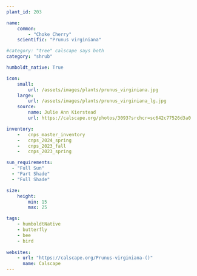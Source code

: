 ```yaml
---
plant_id: 203 

name: 
    common: 
        - "Choke Cherry"  
    scientific: "Prunus virginiana"   

#category: "tree" calscape says both
category: "shrub"

humboldt_native: True

icon: 
    small: 
        url: /assets/images/plants/prunus_virginiana.jpg 
    large: 
        url: /assets/images/plants/prunus_virginiana_lg.jpg 
    source: 
        name: Julie Ann Kierstead 
        url: https://calscape.org/photos/3093?srchcr=sc642c77526d3a0 

inventory: 
    -   cnps_master_inventory
    -   cnps_2024_spring
    -   cnps_2023_fall
    -   cnps_2023_spring

sun_requirements:
  - "Full Sun"
  - "Part Shade"
  - "Full Shade"

size:
    height: 
        min: 15 
        max: 25

tags:
    - humboldtNative
    - butterfly
    - bee
    - bird
 
websites: 
    - url: "https://calscape.org/Prunus-virginiana-()"
      name: Calscape
---
```

